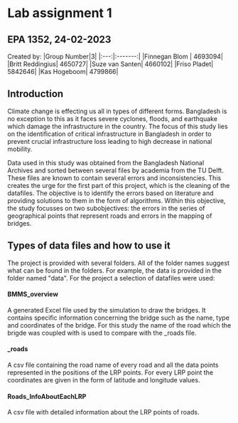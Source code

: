 # Lab assignment 1 
## EPA 1352, 24-02-2023

Created by:
|Group Number|3|
|:---:|:-------:|
|Finnegan Blom | 4693094|
|Britt Reddingius| 4650727|
|Suze van Santen| 4660102|
|Friso Pladet| 5842646|
|Kas Hogeboom| 4799866|


## Introduction

Climate change is effecting us all in types of different forms. Bangladesh is no exception to this as it faces severe cyclones, floods, and earthquake which damage the infrastructure in the country. The focus of this study lies on the identification of critical infrastructure in Bangladesh in order to prevent crucial infrastructure loss leading to high decrease in national mobility. 

Data used in this study was obtained from the Bangladesh National Archives and sorted between several files by academia from the TU Delft. These files are known to contain several errors and inconsistencies. This creates the urge for the first part of this project, which is the cleaning of the datafiles. The objective is to identify the errors based on literature and providing solutions to them in the form of algorithms. 
Within this objective, the study focusses on two subobjectives: the errors in the series of geographical points that represent roads and errors in the mapping of bridges. 

## Types of data files and how to use it 
The project is provided with several folders. 
All of the folder names suggest what can be found in the folders. For example, the data is provided in the folder named "data".
For the project a selection of datafiles were used:

#### BMMS_overview
A generated Excel file used by the simulation to draw the bridges. It contains specific information concerning the bridge such as the name, type and coordinates of the bridge. For this study the name of the road which the brigde was coupled with is used to compare with the _roads file. 

#### _roads
A csv file containing the road name of every road and all the data points represented in the positions of the LRP points. For every LRP point the coordinates are given in the form of latitude and longitude values. 

#### Roads_InfoAboutEachLRP
A csv file with detailed information about the LRP points of roads. 






